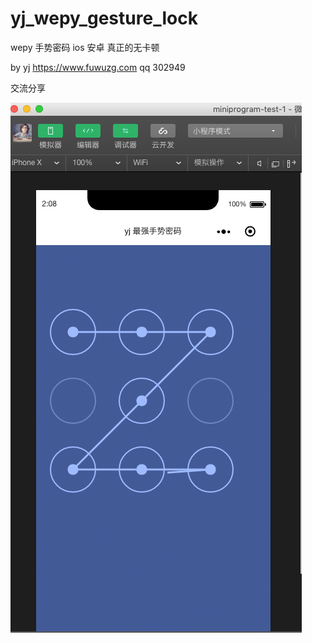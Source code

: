 # yj_wepy_gesture_lock
wepy 手势密码 ios 安卓 真正的无卡顿

  by yj https://www.fuwuzg.com qq 302949  
  
 交流分享 
 
![1.png](https://github.com/t5442107/yj_wepy_gesture_lock/blob/master/1.png?raw=true)

